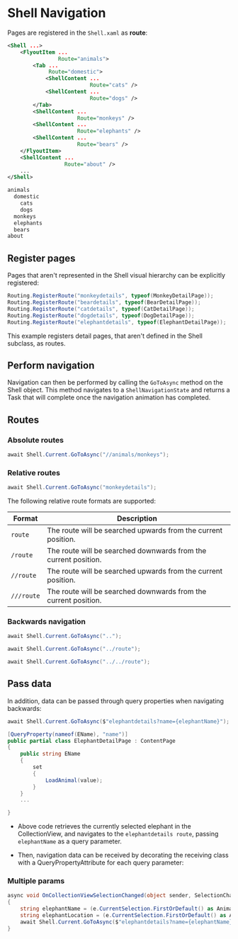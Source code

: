 # Shell Navigation

Pages are registered in the `Shell.xaml` as **route**:

```xml
<Shell ...>
    <FlyoutItem ...
                Route="animals">
        <Tab ...
             Route="domestic">
            <ShellContent ...
                          Route="cats" />
            <ShellContent ...
                          Route="dogs" />
        </Tab>
        <ShellContent ...
                      Route="monkeys" />
        <ShellContent ...
                      Route="elephants" />
        <ShellContent ...
                      Route="bears" />
    </FlyoutItem>
    <ShellContent ...
                  Route="about" />
    ...
</Shell>
```

```sh
animals
  domestic
    cats
    dogs
  monkeys
  elephants
  bears
about
```

## Register pages

Pages that aren't represented in the Shell visual hierarchy can be explicitly registered:

```cs
Routing.RegisterRoute("monkeydetails", typeof(MonkeyDetailPage));
Routing.RegisterRoute("beardetails", typeof(BearDetailPage));
Routing.RegisterRoute("catdetails", typeof(CatDetailPage));
Routing.RegisterRoute("dogdetails", typeof(DogDetailPage));
Routing.RegisterRoute("elephantdetails", typeof(ElephantDetailPage));
```

This example registers detail pages, that aren't defined in the Shell subclass, as routes.

## Perform navigation

Navigation can then be performed by calling the `GoToAsync` method on the Shell object. This method navigates to a `ShellNavigationState` and returns a Task that will complete once the navigation animation has completed.

## Routes

### Absolute routes

```cs
await Shell.Current.GoToAsync("//animals/monkeys");
```

### Relative routes

```cs
await Shell.Current.GoToAsync("monkeydetails");
```

The following relative route formats are supported:

| Format     | Description                                                     |
| ---------- | ----------------------------------------------------------------|
| `route`    | The route will be searched upwards from the current position.   |
| `/route`   | The route will be searched downwards from the current position. |
| `//route`  | The route will be searched upwards from the current position.   |
| `///route` | The route will be searched downwards from the current position. |

### Backwards navigation

```cs
await Shell.Current.GoToAsync("..");

await Shell.Current.GoToAsync("../route");

await Shell.Current.GoToAsync("../../route");
```

## Pass data

In addition, data can be passed through query properties when navigating backwards:

```cs
await Shell.Current.GoToAsync($"elephantdetails?name={elephantName}");
```

```cs
[QueryProperty(nameof(EName), "name")]
public partial class ElephantDetailPage : ContentPage
{
    public string EName
    {
        set
        {
            LoadAnimal(value);
        }
    }
    ...

}
```

- Above code retrieves the currently selected elephant in the CollectionView, and navigates to the `elephantdetails route`, passing `elephantName` as a query parameter.

- Then, navigation data can be received by decorating the receiving class with a QueryPropertyAttribute for each query parameter:

### Multiple params

```cs
async void OnCollectionViewSelectionChanged(object sender, SelectionChangedEventArgs e)
{
    string elephantName = (e.CurrentSelection.FirstOrDefault() as Animal).Name;
    string elephantLocation = (e.CurrentSelection.FirstOrDefault() as Animal).Location;
    await Shell.Current.GoToAsync($"elephantdetails?name={elephantName}&location={elephantLocation}");
}
```